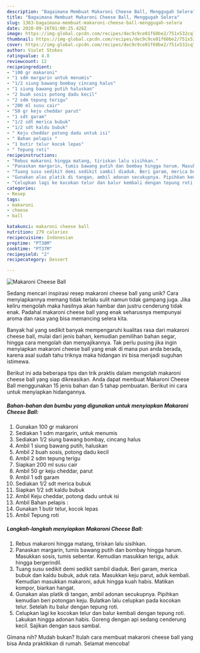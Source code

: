 ```yaml
---
description: "Bagaimana Membuat Makaroni Cheese Ball, Menggugah Selera"
title: "Bagaimana Membuat Makaroni Cheese Ball, Menggugah Selera"
slug: 1363-bagaimana-membuat-makaroni-cheese-ball-menggugah-selera
date: 2020-09-16T01:00:25.426Z
image: https://img-global.cpcdn.com/recipes/dec9c9ce01f60be2/751x532cq70/makaroni-cheese-ball-foto-resep-utama.jpg
thumbnail: https://img-global.cpcdn.com/recipes/dec9c9ce01f60be2/751x532cq70/makaroni-cheese-ball-foto-resep-utama.jpg
cover: https://img-global.cpcdn.com/recipes/dec9c9ce01f60be2/751x532cq70/makaroni-cheese-ball-foto-resep-utama.jpg
author: Violet Stokes
ratingvalue: 4.8
reviewcount: 12
recipeingredient:
- "100 gr makaroni"
- "1 sdm margarin untuk menumis"
- "1/2 siung bawang bombay cincang halus"
- "1 siung bawang putih haluskan"
- "2 buah sosis potong dadu kecil"
- "2 sdm tepung terigu"
- "200 ml susu cair"
- "50 gr keju cheddar parut"
- "1 sdt garam"
- "1/2 sdt merica bubuk"
- "1/2 sdt kaldu bubuk"
- " Keju cheddar potong dadu untuk isi"
- " Bahan pelapis "
- "1 butir telur kocok lepas"
- " Tepung roti"
recipeinstructions:
- "Rebus makaroni hingga matang, tiriskan lalu sisihkan."
- "Panaskan margarin, tumis bawang putih dan bombay hingga harum. Masukkan sosis, tumis sebentar. Kemudian masukkan terigu, aduk hingga bergerindil."
- "Tuang susu sedikit demi sedikit sambil diaduk. Beri garam, merica bubuk dan kaldu bubuk, aduk rata. Masukkan keju parut, aduk kembali. Kemudian masukkan makaroni, aduk hingga kuah habis. Matikan kompor, biarkan hangat."
- "Gunakan alas platik di tangan, ambil adonan secukupnya. Pipihkan kemudian beri potongan keju. Bulatkan lalu celupkan pada kocokan telur. Setelah itu balur dengan tepung roti."
- "Celupkan lagi ke kocokan telur dan balur kembali dengan tepung roti. Lakukan hingga adonan habis. Goreng dengan api sedang cenderung kecil. Sajikan dengan saus sambal."
categories:
- Resep
tags:
- makaroni
- cheese
- ball

katakunci: makaroni cheese ball 
nutrition: 279 calories
recipecuisine: Indonesian
preptime: "PT30M"
cooktime: "PT37M"
recipeyield: "2"
recipecategory: Dessert

---
```



![Makaroni Cheese Ball](https://img-global.cpcdn.com/recipes/dec9c9ce01f60be2/751x532cq70/makaroni-cheese-ball-foto-resep-utama.jpg)

Sedang mencari inspirasi resep makaroni cheese ball yang unik? Cara menyiapkannya memang tidak terlalu sulit namun tidak gampang juga. Jika keliru mengolah maka hasilnya akan hambar dan justru cenderung tidak enak. Padahal makaroni cheese ball yang enak seharusnya mempunyai aroma dan rasa yang bisa memancing selera kita.

Banyak hal yang sedikit banyak mempengaruhi kualitas rasa dari makaroni cheese ball, mulai dari jenis bahan, kemudian pemilihan bahan segar, hingga cara mengolah dan menyajikannya. Tak perlu pusing jika ingin menyiapkan makaroni cheese ball yang enak di mana pun anda berada, karena asal sudah tahu triknya maka hidangan ini bisa menjadi suguhan istimewa.




Berikut ini ada beberapa tips dan trik praktis dalam mengolah makaroni cheese ball yang siap dikreasikan. Anda dapat membuat Makaroni Cheese Ball menggunakan 15 jenis bahan dan 5 tahap pembuatan. Berikut ini cara untuk menyiapkan hidangannya.

<!--inarticleads1-->

##### Bahan-bahan dan bumbu yang digunakan untuk menyiapkan Makaroni Cheese Ball:

1. Gunakan 100 gr makaroni
1. Sediakan 1 sdm margarin, untuk menumis
1. Sediakan 1/2 siung bawang bombay, cincang halus
1. Ambil 1 siung bawang putih, haluskan
1. Ambil 2 buah sosis, potong dadu kecil
1. Ambil 2 sdm tepung terigu
1. Siapkan 200 ml susu cair
1. Ambil 50 gr keju cheddar, parut
1. Ambil 1 sdt garam
1. Sediakan 1/2 sdt merica bubuk
1. Siapkan 1/2 sdt kaldu bubuk
1. Ambil  Keju cheddar, potong dadu untuk isi
1. Ambil  Bahan pelapis :
1. Gunakan 1 butir telur, kocok lepas
1. Ambil  Tepung roti




<!--inarticleads2-->

##### Langkah-langkah menyiapkan Makaroni Cheese Ball:

1. Rebus makaroni hingga matang, tiriskan lalu sisihkan.
1. Panaskan margarin, tumis bawang putih dan bombay hingga harum. Masukkan sosis, tumis sebentar. Kemudian masukkan terigu, aduk hingga bergerindil.
1. Tuang susu sedikit demi sedikit sambil diaduk. Beri garam, merica bubuk dan kaldu bubuk, aduk rata. Masukkan keju parut, aduk kembali. Kemudian masukkan makaroni, aduk hingga kuah habis. Matikan kompor, biarkan hangat.
1. Gunakan alas platik di tangan, ambil adonan secukupnya. Pipihkan kemudian beri potongan keju. Bulatkan lalu celupkan pada kocokan telur. Setelah itu balur dengan tepung roti.
1. Celupkan lagi ke kocokan telur dan balur kembali dengan tepung roti. Lakukan hingga adonan habis. Goreng dengan api sedang cenderung kecil. Sajikan dengan saus sambal.




Gimana nih? Mudah bukan? Itulah cara membuat makaroni cheese ball yang bisa Anda praktikkan di rumah. Selamat mencoba!
